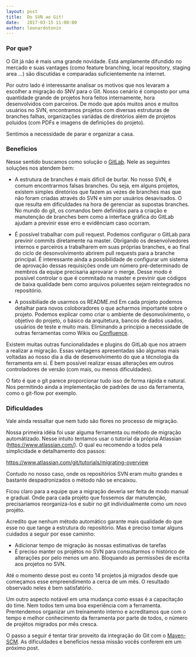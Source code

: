 ```yaml
---
layout: post
title:  Do SVN ao Git!
date:   2017-03-15 11:00:00
author: leonardotonin
---
```


### Por que?
O Git já não é mais uma grande novidade. Está amplamente difundido no mercado e suas vantages (como feature branching, local repository, staging area ...) são discutidas e comparadas suficientemente na internet.

Por outro lado é interessante analisar os motivos que nos levaram a escolher a migração do SNV para o Git.
Nosso cenário é composto por uma quantidade grande de projetos hora feitos internamente, hora desenvolvidos com parceiros. De modo que após muitos anos e muitos usuários no SVN, encontramos projetos com diversas estruturas de branches falhas, organizações variádas de diretórios além de projetos poluidos (com PDFs e imagens de definições do projeto).

Sentimos a necessidade de parar e organizar a casa. 

### Benefícios

Nesse sentido buscamos como solução o [GitLab](https://about.gitlab.com/). Nele as seguintes soluções nos atendem bem:

* A estrutura de branches é mais dificíl de burlar.
No nosso SVN, é comum encontrarmos falsas branches. Ou seja, em alguns projetos, existem simples diretórios que fazem as vezes de branches mas que não foram criadas através do SVN e sim por usuários desavisados. O que resulta em dificuldades na hora de gerenciar as supostas branches.
No mundo do git, os comandos bem definidos para a criação e manutenção de branches bem como a interface gráfica do GitLab ajudam a previnir esse erro e evidênciam caso ocorram.

* É possível trabalhar com pull request.
Podemos configurar o GitLab para previnir commits diretamente na master. Obrigando os desenvolvedores internos e parceiros a trabalharem em suas próprias branches, e ao final do ciclo de desonvolvimento abrirem pull requests para a branche princípal.
É interessante ainda a possíbilidade de configurar um sistema de aprovação dessas requisições onde um número pré-determinado de membros da equipe precisaria aprovarar o merge.
Desse modo é possível controlar o que é commitado na master e previnir que códigos de baixa qualidade bem como arquivos poluentes sejam reintegrados no repositório.

* A possibiliade de usarmos os README.md 
Em cada projeto podemos detalhar para novos coloboradores o que acharmos importante sobre o projeto. Podemos explicar como criar o ambiente de desonvolvimento, o objetivo do projeto, o básico da arquitetura, bancos de dados usados, usuários de teste e muito mais. Eliminando a princípio a necessidade de outras ferramentas como Wikis ou [Confluence](https://www.atlassian.com/software/confluence).

Existem muitas outras funcionalidades e plugins do GitLab que nos atraem a realizar a migração. Essas vantagens apresentadas são algumas mais voltadas ao nosso dia a dia de desenvolvimento do que a técnologia da ferramenta em si. É bem possível realizar essas alterações em outros controladores de versão (com mais, ou menos dificuldades). 

O fato é que o git parece proporcionar tudo isso de forma rápida e natural. Nos permitindo ainda a implementação de padrões de uso da ferramenta, como o git-flow por exemplo.

### Dificuldades

Vale ainda ressaltar que nem tudo são flores no processo de migração.

Nossa primeira idéia foi usar alguma ferramenta ou método de migração automátizado. Nesse intuito tentamos usar o tutorial da própria Atlassian (https://www.atlassian.com/). O qual eu recomendo a todos pela simplicidade e detalhamento dos passos:

https://www.atlassian.com/git/tutorials/migrating-overview

Contudo no nosso caso, onde os repositórios SVN eram muito grandes e bastante despadronizados o método não se encaixou.

Ficou claro para a equipe que a migração deveria ser feita de modo manual e gradual. Onde para cada projéto que fossemos dar manutenção, precisariamos reorganiza-los e subir no git individualmente como um novo projéto.

Acredito que nenhum método automático garante mais qualidade do que esse no que tange a estrutura do repositório. Mas é preciso tomar alguns cuidados a seguir por esse caminho:

* Adicionar tempo de migração às nossas estimativas de tarefas
* É preciso manter os projétos no SVN para consultarmos o histórico de alterações por pelo menos um ano. Bloquando as permissões de escrita aos projetos no SVN.

Até o momento desse post eu conto 14 projetos já migrados desde que começamos esse empreendimento a cerca de um mês. O resultado observado neles é bem satisfatório.

Um outro aspecto notável em uma mudança como essas é a capacitação do time. Nem todos tem uma boa experiência com a ferramenta. Prentendemos organizar um treinamento interno e acreditamos que com o tempo e melhor conhecimento da ferramenta por parte de todos, o número de projétos migrados por mês cresca. 

O passo a seguir é tentar tirar proveito da integração do Git com o [Maven-SCM](https://maven.apache.org/scm/). As dificuldades e benefícios nessa missão vocês conferem em um próximo post.